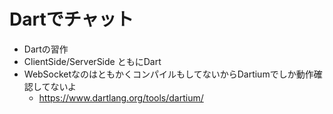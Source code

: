 # Dartでチャット
* Dartの習作
* ClientSide/ServerSide ともにDart
* WebSocketなのはともかくコンパイルもしてないからDartiumでしか動作確認してないよ
    * https://www.dartlang.org/tools/dartium/